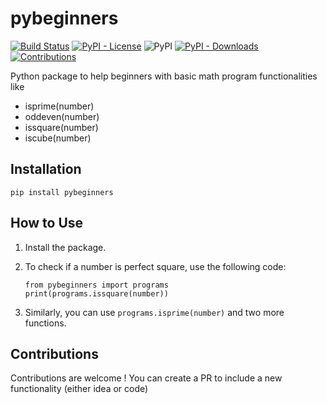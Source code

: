 # pybeginners

[![Build Status](https://travis-ci.org/amrs-tech/pybeginners.svg?branch=master)](https://travis-ci.org/amrs-tech/pybeginners)
[![PyPI - License](https://img.shields.io/pypi/l/pybeginners)](https://raw.githubusercontent.com/amrs-tech/pybeginners/master/LICENSE)
![PyPI](https://img.shields.io/pypi/v/pybeginners)
[![PyPI - Downloads](https://img.shields.io/pypi/dm/pybeginners)](https://pypi.org/project/pybeginners/)
[![Contributions](https://img.shields.io/badge/contributions-welcome-green.svg)](https://img.shields.io/badge/contributions-welcome-green.svg)

Python package to help beginners with basic math program functionalities like

* isprime(number)
* oddeven(number)
* issquare(number)
* iscube(number)

## Installation

`pip install pybeginners`

## How to Use

1. Install the package.
2. To check if a number is perfect square, use the following code:

	```
	from pybeginners import programs
	print(programs.issquare(number))
	```
3. Similarly, you can use `programs.isprime(number)` and two more functions.

## Contributions

Contributions are welcome ! You can create a PR to include a new functionality (either idea or code)
